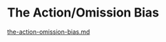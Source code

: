 # The Action/Omission Bias

[the-action-omission-bias.md](../external-resources/the-action-omission-bias.md "mention")

